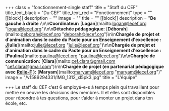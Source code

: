 +++
class = "fonctionnement-single staff"
title = "Staff du CEF"
title_text_black = "Du CEF"
title_text_red = "Fonctionnement"
type = ""
[[block]]
description = ""
image = ""
title = ""
[[block]]
description = "**De gauche à droite :**\n\n**Coordinateur:** [**Logan**](mailto:logan@lecef.org \"logan@lecef.org\")\n\n**Détachée pédagogique:** [**Déborah**](mailto:deborah@lecef.org \"deborah@lecef.org\")\n\n**Chargée de projet et d'animation dans le cadre du Pacte pour un Enseignement d'excellence :** [**J**]()[**ulie**](mailto:julie@lecef.org \"julie@lecef.org\")\n\n**Chargée de projet et d'animation dans le cadre du Pacte pour un Enseignement d'excellence :** [**Paulina**](mailto:paulina@lecef.org \"paulina@lecef.org\")\n\n**Chargée de communication:** [**Clara**](mailto:cef.clara@gmail.com \"cef.clara@gmail.com\")\n\n**Chargée de projet (en partenariat pédagogique avec** [**Relie-F**](http://relie-f.be/) **):** [**Maryam**](mailto:maryam@lecef.org \"maryam@lecef.org\")"
image = "/v1589294331/IMG_1312_xl5pk3.jpg"
title = "L'équipe"

+++
Le staff du CEF c’est 6 employé-e-s à temps plein qui travaillent pour mettre en oeuvre les décisions des membres. Il et elles sont disponibles pour répondre à tes questions, pour t’aider à monter un projet dans ton école, etc.